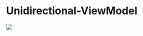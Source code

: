 # Unidirectional-ViewModel

[![](https://jitpack.io/v/sunilson/Unidirectional-ViewModel.svg)](https://jitpack.io/#sunilson/Unidirectional-ViewModel)
